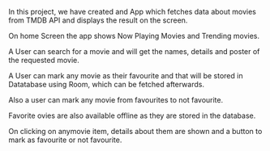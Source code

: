 In this project, we have created and App which fetches data about movies from TMDB API and displays the result on the screen.

On home Screen the app shows Now Playing Movies and Trending movies.

A User can search for a movie and will get the names, details and poster of the requested movie.

A User can mark any movie as their favourite and that will be stored in Datatabase using Room, which can be fetched afterwards.

Also a user can mark any movie from favourites to not favourite. 

Favorite ovies are also available offline as they are stored in the database.

On clicking on anymovie item, details about them are shown and a button to mark as favourite  or not favourite.   

